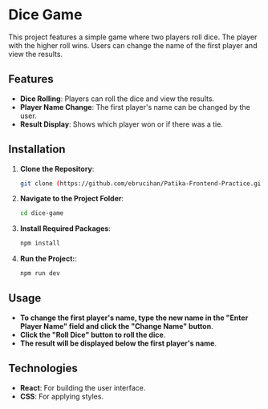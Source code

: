 # Dice Game

This project features a simple game where two players roll dice. The player with the higher roll wins. Users can change the name of the first player and view the results.

## Features

- **Dice Rolling**: Players can roll the dice and view the results.
- **Player Name Change**: The first player's name can be changed by the user.
- **Result Display**: Shows which player won or if there was a tie.

## Installation

1. **Clone the Repository**:
   ```bash
   git clone (https://github.com/ebrucihan/Patika-Frontend-Practice.git)
2. **Navigate to the Project Folder**:
   ```bash
   cd dice-game
   
3. **Install Required Packages**:
    ```bash
    npm install
    
4. **Run the Project:**:
    ```bash
    npm run dev
## Usage
- **To change the first player's name, type the new name in the "Enter Player Name" field and click the "Change Name" button**.
- **Click the "Roll Dice" button to roll the dice**.
- **The result will be displayed below the first player's name**.
   
## Technologies
- **React**: For building the user interface.
- **CSS**: For applying styles.
    

   
